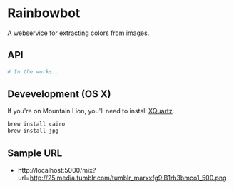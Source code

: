 Rainbowbot
==========

A webservice for extracting colors from images.

## API

```sh
# In the works..
```

## Devevelopment (OS X)

If you're on Mountain Lion, you'll need to install [XQuartz](https://xquartz.macosforge.org).

```sh
brew install cairo
brew install jpg
```

## Sample URL

- http://localhost:5000/mix?url=http://25.media.tumblr.com/tumblr_marxxfg9IB1rh3bmco1_500.png